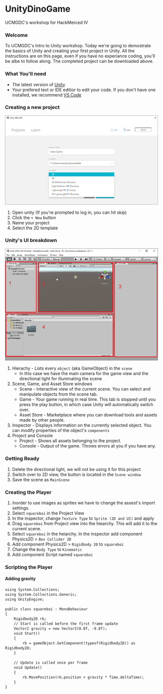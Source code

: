 # UnityDinoGame
UCMGDC's workshop for HackMerced IV

### Welcome
To UCMGDC's Intro to Unity workshop. Today we're going to demostrate the basics of Unity and creating your first project in Unity. All the instructions are on this page, even if you have no experiance coding, you'll be albe to follow along. The completed project can be downloaded above.

### What You'll need
* The latest version of [Unity](https://unity3d.com/get-unity/download)
* Your prefered text or IDE editior to edit your code. If you don't have one installed, we recommend [VS Code](https://code.visualstudio.com/download)

### Creating a new project

![](https://github.com/UCMercedGameDevelopmentClub/UnityDinoGame/blob/master/Screenshots/new_project.png)

1. Open unity (If you're prompted to log in, you can hit skip)
2. Click the `+ New` button
3. Name your  project
4. Select the 2D template

### Unity's UI breakdown
![](https://github.com/UCMercedGameDevelopmentClub/UnityDinoGame/blob/master/Screenshots/layout.png)
1. Hierachy - Lists every `object` (aka GameObject) in the `scene`
    * In this case we have the main camera for the game view and the directional light for illuminating the scene
2. Scene, Game, and Asset Store windows
    * Scene - Interactive view of the current scene. You can select and manipulate objects from the scene tab.
    * Game - Your game running in real time. This tab is stopped until you press the play button, in which case Unity will automatically switch over.
    * Asset Store - Marketplace where you can download tools and assets made by other people.
3. Inspector - Displays information on the currently selected object. You can modify properties of the object's `components`
4. Project and Console
    * Project - Shows all assets belonging to the project.
    * Console - Output of the game. Throws errors at you if you have any.

### Getting Ready
1. Delete the directional light, we will not be using it for this project
2. Switch over to 2D view, the button is located in the `Scene window`
3. Save the scene as `MainScene`

### Creating the Player
1. Inorder to use images as sprites we have to change the assest's import settings.
2. Select `squareboi` in the Project View
3. In the inspector, change `Texture Type` to `Sprite (2D and UI)` and apply
4. Drag `squareboi` from Project view into the hiearchy. This will add it to the current scene.
5. Select `squareboi` in the heiarchy. In the inspector add component Physics2D > `Box Collider 2D`
6. Add component Physics2D > `Rigidbody 2D` to `squareboi`
7. Change the `Body Type` to `Kinematic`
8. Add component Script named `squareboi`

### Scripting the Player

#### Adding gravity
```
using System.Collections;
using System.Collections.Generic;
using UnityEngine;

public class squareboi : MonoBehaviour
{
    Rigidbody2D rb;
    // Start is called before the first frame update
    Vector2 gravity = new Vector2(0.0f, -9.8f);
    void Start()
    {
        rb = gameObject.GetComponent(typeof(Rigidbody2D)) as Rigidbody2D;
    }

    // Update is called once per frame
    void Update()
    {
        rb.MovePosition(rb.position + gravity * Time.deltaTime);
    }
}

```
